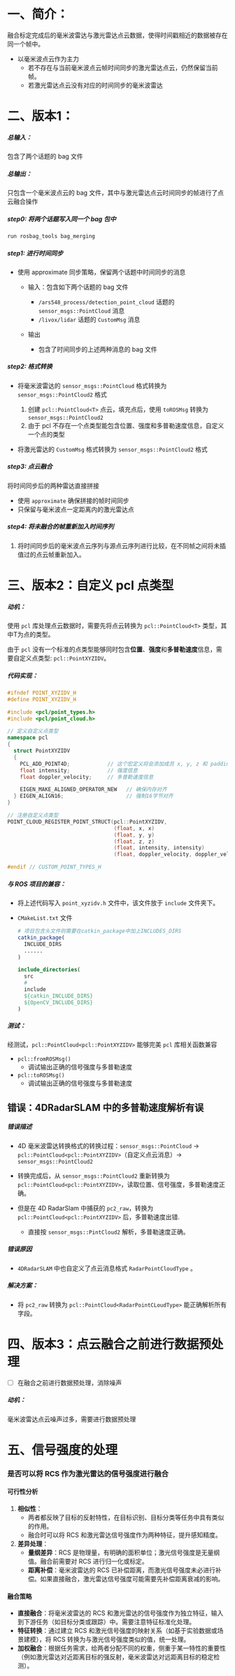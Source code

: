 # 一、简介：

融合标定完成后的毫米波雷达与激光雷达点云数据，使得时间戳相近的数据被存在同一个帧中。

- 以毫米波点云作为主力
  - 若不存在与当前毫米波点云帧时间同步的激光雷达点云，仍然保留当前帧。
  - 若激光雷达点云没有对应的时间同步的毫米波雷达

# 二、版本1：

##### 总输入：

包含了两个话题的 bag 文件

##### 总输出：

只包含一个毫米波点云的 bag 文件，其中与激光雷达点云时间同步的帧进行了点云融合操作

##### step0: 将两个话题写入同一个 bag 包中

```bash
run rosbag_tools bag_merging
```

##### step1: 进行时间同步

- 使用 approximate 同步策略，保留两个话题中时间同步的消息

  - 输入：包含如下两个话题的 bag 文件
    - `/ars548_process/detection_point_cloud` 话题的 `sensor_msgs::PointCloud` 消息
    - `/livox/lidar`  话题的  `CustomMsg`  消息

  - 输出
    - 包含了时间同步的上述两种消息的 bag 文件

##### step2: 格式转换

- 将毫米波雷达的  `sensor_msgs::PointCloud` 格式转换为 `sensor_msgs::PointCloud2` 格式
  1. 创建 `pcl::PointCloud<T>` 点云，填充点后，使用 `toROSMsg` 转换为 `sensor_msgs::PointCloud2`
  2. 由于 pcl 不存在一个点类型能包含位置、强度和多普勒速度信息，自定义一个点的类型

- 将激光雷达的 `CustomMsg` 格式转换为 `sensor_msgs::PointCloud2` 格式 

##### step3: 点云融合

将时间同步后的两种雷达直接拼接

- 使用 `approximate` 确保拼接的帧时间同步
- 只保留与毫米波点一定距离内的激光雷达点

##### step4: 将未融合的帧重新加入时间序列

1. 将时间同步后的毫米波点云序列与源点云序列进行比较，在不同帧之间将未插值过的点云帧重新加入。

# 三、版本2：自定义 pcl 点类型

##### 动机：

使用 `pcl` 库处理点云数据时，需要先将点云转换为 `pcl::PointCloud<T>` 类型，其中T为点的类型。

由于 `pcl` 没有一个标准的点类型能够同时包含**位置**、**强度**和**多普勒速度**信息，需要自定义点类型: `pcl::PointXYZIDV`。

##### 代码实现：

```c++
#ifndef POINT_XYZIDV_H
#define POINT_XYZIDV_H

#include <pcl/point_types.h>
#include <pcl/point_cloud.h>

// 定义自定义点类型
namespace pcl
{
  struct PointXYZIDV
  {
    PCL_ADD_POINT4D;            // 这个宏定义将会添加成员 x, y, z 和 padding
    float intensity;            // 强度信息
    float doppler_velocity;     // 多普勒速度信息

    EIGEN_MAKE_ALIGNED_OPERATOR_NEW   // 确保内存对齐
  } EIGEN_ALIGN16;                    // 强制16字节对齐
}

// 注册自定义点类型
POINT_CLOUD_REGISTER_POINT_STRUCT(pcl::PointXYZIDV,
                                  (float, x, x)
                                  (float, y, y)
                                  (float, z, z)
                                  (float, intensity, intensity)
                                  (float, doppler_velocity, doppler_velocity))

#endif // CUSTOM_POINT_TYPES_H

```

##### 与 ROS 项目的兼容：

- 将上述代码写入 `point_xyzidv.h` 文件中，该文件放于 `include` 文件夹下。

- `CMakeList.txt` 文件

  ```cmake
  # 项目包含头文件则需要在catkin_package中加上INCLUDES_DIRS
  catkin_package(
    INCLUDE_DIRS
    ......
  )
  
  include_directories(
    src
    # 
    include
    ${catkin_INCLUDE_DIRS}
    ${OpenCV_INCLUDE_DIRS}
  )
  ```


##### 测试：

经测试，`pcl::PointCloud<pcl::PointXYZIDV>` 能够完美 `pcl` 库相关函数兼容

- `pcl::fromROSMsg()`
  - 调试输出正确的信号强度与多普勒速度
- `pcl::toROSMsg()`
  - 调试输出正确的信号强度与多普勒速度

## 错误：4DRadarSLAM 中的多普勒速度解析有误 

##### 错误描述

- 4D 毫米波雷达转换格式的转换过程：`sensor_msgs::PointCloud` -> `pcl::PointCloud<pcl::PointXYZIDV>`（自定义点云消息）-> `sensor_msgs::PointCloud2` 

- 转换完成后，从 `sensor_msgs::PointCloud2` 重新转换为 `pcl::PointCloud<pcl::PointXYZIDV>`，读取位置、信号强度，多普勒速度正确。

- 但是在 4D RadarSlam 中捕获的 `pc2_raw`，转换为 `pcl::PointCloud<pcl::PointXYZIDV>` 后，多普勒速度出错.
  - 直接按 `sensor_msgs::PintCloud2` 解析，多普勒速度正确。


##### 错误原因

- `4DRadarSLAM` 中也自定义了点云消息格式  `RadarPointCloudType` 。

##### 解决方案：

- 将 `pc2_raw` 转换为 `pcl::PointCloud<RadarPointCLoudType>` 能正确解析所有字段。

# 四、版本3：点云融合之前进行数据预处理

- [ ] 在融合之前进行数据预处理，消除噪声

##### 动机：

毫米波雷达点云噪声过多，需要进行数据预处理



# 五、信号强度的处理

### **是否可以将 RCS 作为激光雷达的信号强度进行融合**

#### **可行性分析**

1. **相似性**：
   - 两者都反映了目标的反射特性，在目标识别、目标分类等任务中具有类似的作用。
   - 融合时可以将 RCS 和激光雷达信号强度作为两种特征，提升感知精度。
2. **差异处理**：
   - **量纲差异**：RCS 是物理量，有明确的面积单位；激光信号强度是无量纲值。融合前需要对 RCS 进行归一化或标定。
   - **距离补偿**：毫米波雷达的 RCS 已补偿距离，而激光信号强度未必进行补偿。如果直接融合，激光雷达信号强度可能需要先补偿距离衰减的影响。

#### **融合策略**

- **直接融合**：将毫米波雷达的 RCS 和激光雷达的信号强度作为独立特征，输入到下游任务（如目标分类或跟踪）中。需要注意特征标准化处理。
- **特征转换**：通过建立 RCS 和激光信号强度的映射关系（如基于实验数据或场景建模），将 RCS 转换为与激光信号强度类似的值，统一处理。
- **加权融合**：根据任务需求，给两者分配不同的权重，侧重于某一特性的重要性（例如激光雷达对近距离目标的强反射，毫米波雷达对远距离目标的稳定检测）。

